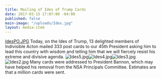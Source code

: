 ```yaml
---
title: Mailing of Ides of Trump Cards
date: 2017-03-15 17:07:00 -04:00
published: false
main-image: "/uploads/Ides.jpg"
layout: media-item
---
```


[IdesPO.JPG](/uploads/IdesPO.JPG)
Today, on the Ides of Trump, 13 delighted members of Indivisible Acton mailed 333 post cards to our 45th President asking him to lead this country with wisdom and telling him that we will fiercely resist his extreme and divisive agenda.
![Ides5.jpg](/uploads/Ides5.jpg)![Ides4.jpg](/uploads/Ides4.jpg)![Ides3.jpg](/uploads/Ides3.jpg)![Ides2.jpg](/uploads/Ides2.jpg)
Many cards were addressed to President Bannon, which may have helped his removal from the NSA Principals Committee. Estimates are that a million cards were sent.